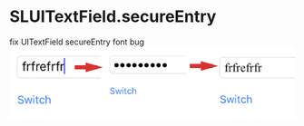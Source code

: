 # SLUITextField.secureEntry
fix UITextField secureEntry font bug
![alt tag](https://github.com/taipingeric/SLUITextField.secureEntry/blob/master/textField%20font%20bug.png)
